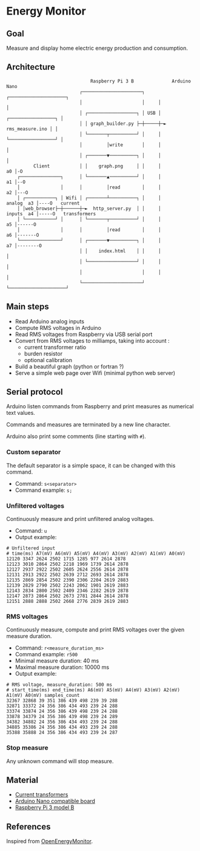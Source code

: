 # Energy Monitor

## Goal

Measure and display home electric energy production and consumption.

## Architecture

```
                               Raspberry Pi 3 B              Arduino Nano
                           ┌──────────────────────┐     ┌─────────────────────┐
                           │                      │     │                     │
                           │ ┌──────────────────┐ │ USB │ ┌─────────────────┐ │
                           │ │ graph_builder.py ├─┼─────┼─► rms_measure.ino │ │
                           │ └───────┬──────────┘ │     │ └─────────────────┘ │
                           │         │write       │     │                     │
                           │ ┌───────▼──────────┐ │     │                     │
          Client           │ │    graph.png     │ │     │                  a0 │-O
    ┌───────────────┐      │ └───────▲──────────┘ │     │                  a1 │--O
    │               │      │         │read        │     │                  a2 │---O
    │ ┌───────────┐ │ Wifi │ ┌───────┴──────────┐ │     │          analog  a3 │----O   current
    │ │web_browser├─┼──────┼─►  http_server.py  │ │     │          inputs  a4 │-----O   transformers
    │ └───────────┘ │      │ └───────┬──────────┘ │     │                  a5 │------O
    │               │      │         │read        │     │                  a6 │-------O
    └───────────────┘      │ ┌───────▼──────────┐ │     │                  a7 │--------O
                           │ │    index.html    │ │     │                     │
                           │ └──────────────────┘ │     │                     │
                           │                      │     │                     │
                           └──────────────────────┘     └─────────────────────┘
```

## Main steps

- Read Arduino analog inputs
- Compute RMS voltages in Arduino
- Read RMS voltages from Raspberry via USB serial port
- Convert from RMS voltages to milliamps, taking into account :
    - current transformer ratio
    - burden resistor
    - optional calibration
- Build a beautiful graph (python or fortran ?)
- Serve a simple web page over Wifi (minimal python web server)

## Serial protocol

Arduino listen commands from Raspberry and print measures as numerical text values.

Commands and measures are terminated by a new line character.

Arduino also print some comments (line starting with `#`).

### Custom separator

The default separator is a simple space, it can be changed with this command.

- Command: `s<separator>`
- Command example: `s;`

### Unfiltered voltages

Continuously measure and print unfiltered analog voltages.

- Command: `u`
- Output example:
```
# Unfiltered input
# time(ms) A7(mV) A6(mV) A5(mV) A4(mV) A3(mV) A2(mV) A1(mV) A0(mV)
12120 3347 2624 2502 1715 1285 977 2614 2878
12123 3010 2864 2502 2218 1969 1739 2614 2878
12127 2937 2922 2502 2605 2624 2556 2614 2878
12131 2913 2922 2502 2639 2712 2693 2614 2878
12135 2869 2854 2502 2390 2306 2204 2619 2883
12139 2829 2790 2502 2243 2062 1901 2619 2883
12143 2834 2800 2502 2409 2346 2282 2619 2878
12147 2873 2864 2502 2673 2781 2844 2614 2878
12151 2888 2888 2502 2668 2776 2839 2619 2883
```

### RMS voltages

Continuously measure, compute and print RMS voltages over the given measure duration.

- Command: `r<measure_duration_ms>`
- Command example: `r500`
- Minimal measure duration: 40 ms
- Maximal measure duration: 10000 ms
- Output example:
```
# RMS voltage, measure_duration: 500 ms
# start_time(ms) end_time(ms) A6(mV) A5(mV) A4(mV) A3(mV) A2(mV) A1(mV) A0(mV) samples_count
32367 32868 39 351 386 439 498 239 39 288
32871 33372 24 356 386 434 493 239 24 288
33374 33874 24 356 386 439 498 239 24 288
33878 34379 24 356 386 439 498 239 24 289
34382 34882 24 356 386 434 493 239 24 288
34885 35386 24 356 386 434 493 239 24 288
35388 35888 24 356 386 434 493 239 24 287
```

### Stop measure

Any unknown command will stop measure.

## Material
- [Current transformers](https://www.gotronic.fr/art-capteur-de-courant-30-a-sct013-030-18987.htm)
- [Arduino Nano compatible board](https://www.gotronic.fr/art-carte-maker-nano-37259.htm)
- [Raspberry Pi 3 model B](https://www.etechnophiles.com/raspberry-pi-3-gpio-pinout-pin-diagram-and-specs-in-detail-model-b)

## References

Inspired from [OpenEnergyMonitor](https://docs.openenergymonitor.org/electricity-monitoring/ct-sensors/how-to-build-an-arduino-energy-monitor-measuring-current-only.html).
